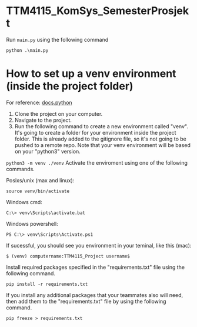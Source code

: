 # TTM4115_KomSys_SemesterProsjekt

Run ```main.py``` using the following command

```python .\main.py```

# How to set up a venv environment (inside the project folder)
For reference: [docs.python](https://docs.python.org/3/library/venv.html)

1. Clone the project on your computer.
2. Navigate to the project.
3. Run the following command to create a new environment called "venv". It's going to create a folder for your environment inside the project folder. This is already added to the gitignore file, so it's not going to be pushed to a remote repo. Note that your venv environment will be based on your "python3" version.


```python3 -m venv ./venv```
Activate the enviroment using one of the following commands.

Posixs/unix (max and linux):

```source venv/bin/activate```

Windows cmd:

```C:\> venv\Scripts\activate.bat```

Windows powershell:

```PS C:\> venv\Scripts\Activate.ps1```

If sucessful, you should see you environment in your teminal, like this (mac):

```$ (venv) computername:TTM4115_Project username$ ```


Install required packages specified in the "requirements.txt" file using the following command.

```pip install -r requirements.txt```

If you install any additional packages that your teammates also will need, then add them to the "requirements.txt" file by using the following command.

```pip freeze > requirements.txt```
